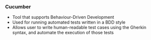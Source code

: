### Cucumber 
- Tool that supports Behaviour-Driven Development
- Used for running automated tests written in a BDD style
- Allows user to write human-readable test cases using the Gherkin syntax, and automate the execution of those tests